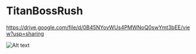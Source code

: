 # TitanBossRush
https://drive.google.com/file/d/0B45NYovWUs4PMWNoQ0swYmt3bEE/view?usp=sharing

![Alt text](https://s3-us-west-2.amazonaws.com/resumeimages/tbr3.jpg "Optional title")
